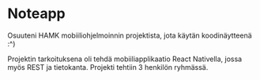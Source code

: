 # Noteapp
Osuuteni HAMK mobiiliohjelmoinnin projektista, jota käytän koodinäytteenä :^)

Projektin tarkoituksena oli tehdä mobiiliapplikaatio React Nativella, jossa myös REST ja tietokanta.
Projekti tehtiin 3 henkilön ryhmässä.
